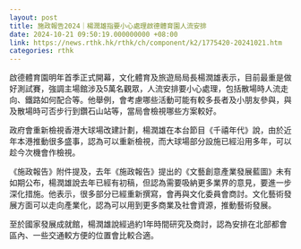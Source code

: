 ```yaml
---
layout: post
title: 施政報告2024｜楊潤雄指要小心處理啟德體育園人流安排
date: 2024-10-21 09:50:19.000000000 +08:00
link: https://news.rthk.hk/rthk/ch/component/k2/1775420-20241021.htm
categories: rthk
---
```


啟德體育園明年首季正式開幕，文化體育及旅遊局局長楊潤雄表示，目前最重是做好測試賽，強調主場館涉及5萬名觀眾，人流安排要小心處理，包括散場時人流走向、鐵路如何配合等。他舉例，會考慮哪些活動可能有較多長者及小朋友參與，與及散場時可否步行到鑽石山站等，當局會檢視哪些方案較好。

政府會重新檢視香港大球場改建計劃，楊潤雄在本台節目《千禧年代》說，由於近年本港推動很多盛事，認為可以重新檢視，而大球場部分設施已經沿用多年，可以趁今次機會作檢視。

《施政報告》附件提及，去年《施政報告》提出的《文藝創意產業發展藍圖》未有如期公布，楊潤雄說去年已經有初稿，但認為需要吸納更多業界的意見，要進一步深化措施。他表示，很多部分已經重新撰寫，會再與文化委員會商討。文化藝術發展方面可以走向產業化，認為可以用到更多商業及社會資源，推動藝術發展。

至於國家發展成就館，楊潤雄說經過約1年時間研究及商討，認為安排在北部都會區內、一些交通較方便的位置會比較合適。
